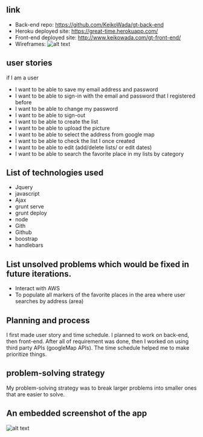 ## link
- Back-end repo: https://github.com/KeikoWada/gt-back-end
- Heroku deployed site: https://great-time.herokuapp.com/
- Front-end deployed site: http://www.keikowada.com/gt-front-end/
- Wireframes:
  ![alt text](https://i.imgur.com/WjvFLGH.png)

## user stories
if I am a user

- I want to be able to save my email address and password
- I want to be able to sign-in with the email and password that I registered before
- I want to be able to change my password
- I want to be able to sign-out
- I want to be able to create the list
- I want to be able to upload the picture
- I want to be able to select the address from google map
- I want to be able to check the list I once created
- I want to be able to edit (add/delete lists/ or edit dates)
- I want to be able to search the favorite place in my lists by category

## List of technologies used
- Jquery
- javascript
- Ajax
- grunt serve
- grunt deploy
- node
- Gith
- Github
- boostrap
- handlebars

## List unsolved problems which would be fixed in future iterations.
- Interact with AWS
- To populate all markers of the favorite places in the area where user searches by address (area)

## Planning and process
I first made user story and time schedule.
I planned to work on back-end, then front-end. After all of requirement was done, then I worked on  using third party APIs (googleMap APIs).
The time schedule helped me to make prioritize things.

## problem-solving strategy
My problem-solving strategy was to break larger problems into smaller ones that are easier to solve.

## An embedded screenshot of the app

![alt text](https://i.imgur.com/oVnvUIl.png?1)
